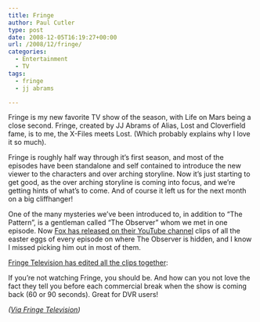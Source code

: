 ```yaml
---
title: Fringe
author: Paul Cutler
type: post
date: 2008-12-05T16:19:27+00:00
url: /2008/12/fringe/
categories:
  - Entertainment
  - TV
tags:
  - fringe
  - jj abrams

---
```

Fringe is my new favorite TV show of the season, with Life on Mars being a close second. Fringe, created by JJ Abrams of Alias, Lost and Cloverfield fame, is to me, the X-Files meets Lost. (Which probably explains why I love it so much).

Fringe is roughly half way through it&#8217;s first season, and most of the episodes have been standalone and self contained to introduce the new viewer to the characters and over arching storyline. Now it&#8217;s just starting to get good, as the over arching storyline is coming into focus, and we&#8217;re getting hints of what&#8217;s to come. And of course it left us for the next month on a big cliffhanger!

One of the many mysteries we&#8217;ve been introduced to, in addition to &#8220;The Pattern&#8221;, is a gentleman called &#8220;The Observer&#8221; whom we met in one episode. Now [Fox has released on their YouTube channel][1] clips of all the easter eggs of every episode on where The Observer is hidden, and I know I missed picking him out in most of them.

[Fringe Television has edited all the clips together][2]:



If you&#8217;re not watching Fringe, you should be. And how can you not love the fact they tell you before each commercial break when the show is coming back (60 or 90 seconds). Great for DVR users!

_([Via Fringe Television][2])_

 [1]: http://www.youtube.com/fox
 [2]: http://www.fringetelevision.com/2008/12/observer-catch-him-if-you-can.html